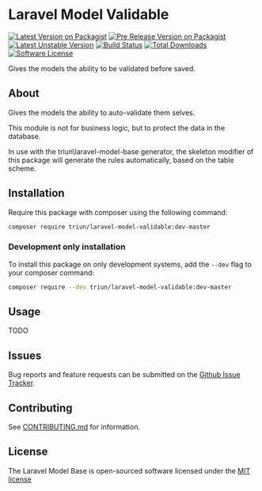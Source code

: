 # Laravel Model Validable

[![Latest Version on Packagist][ico-version]][link-packagist]
[![Pre Release Version on Packagist][ico-pre-release]][link-packagist]
[![Latest Unstable Version][ico-unstable]][link-packagist]
[![Build Status][ico-travis]][link-travis]
[![Total Downloads][ico-downloads]][link-downloads]
[![Software License][ico-license]](LICENSE.md)

Gives the models the ability to be validated before saved.

## About

Gives the models the ability to auto-validate them selves.

This module is not for business logic, but to protect the data in the database.

In use with the triun\laravel-model-base generator, the skeleton modifier of this package will generate the rules automatically, based on the table scheme.

## Installation

Require this package with composer using the following command:

```bash
composer require triun/laravel-model-validable:dev-master
```

### Development only installation

To install this package on only development systems, add the `--dev` flag to your composer command:

```bash
composer require --dev triun/laravel-model-validable:dev-master
```

## Usage

TODO

## Issues
   
Bug reports and feature requests can be submitted on the [Github Issue Tracker](https://github.com/Triun/laravel-model-validable/issues).

## Contributing

See [CONTRIBUTING.md](CONTRIBUTING.md) for information.

## License

The Laravel Model Base is open-sourced software licensed under the [MIT license](http://opensource.org/licenses/MIT)


[ico-version]: https://img.shields.io/packagist/v/triun/laravel-model-validable.svg
[ico-pre-release]: https://img.shields.io/packagist/vpre/triun/laravel-model-validable.svg
[ico-license]: https://img.shields.io/badge/license-MIT-brightgreen.svg?style=flat-square
[ico-travis]: https://travis-ci.org/Triun/laravel-model-validable.svg?branch=master
[ico-code-quality]: https://img.shields.io/scrutinizer/g/triun/laravel-model-validable.svg?style=flat-square
[ico-downloads]: https://img.shields.io/packagist/dt/triun/laravel-model-validable.svg?style=flat-square
[ico-unstable]: https://poser.pugx.org/triun/laravel-model-validable/v/unstable

[link-packagist]: https://packagist.org/packages/triun/laravel-model-validable
[link-travis]: https://travis-ci.org/Triun/laravel-model-validable
[link-downloads]: https://packagist.org/packages/triun/laravel-model-validable
[link-author]: https://github.com/triun